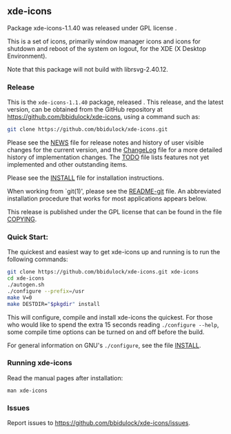 
## xde-icons

Package xde-icons-1.1.40 was released under GPL license .

This is a set of icons, primarily window manager icons and icons for
shutdown and reboot of the system on logout, for the XDE (X Desktop
Environment).

Note that this package will not build with librsvg-2.40.12.


### Release

This is the `xde-icons-1.1.40` package, released .  This release,
and the latest version, can be obtained from the GitHub repository at
https://github.com/bbidulock/xde-icons, using a command such as:

```bash
git clone https://github.com/bbidulock/xde-icons.git
```

Please see the [NEWS](NEWS) file for release notes and history of user visible
changes for the current version, and the [ChangeLog](ChangeLog) file for a more
detailed history of implementation changes.  The [TODO](TODO) file lists
features not yet implemented and other outstanding items.

Please see the [INSTALL](INSTALL) file for installation instructions.

When working from `git(1)', please see the [README-git](README-git) file.  An
abbreviated installation procedure that works for most applications
appears below.

This release is published under the GPL license that can be found in
the file [COPYING](COPYING).

### Quick Start:

The quickest and easiest way to get xde-icons up and running is to run
the following commands:

```bash
git clone https://github.com/bbidulock/xde-icons.git xde-icons
cd xde-icons
./autogen.sh
./configure --prefix=/usr
make V=0
make DESTDIR="$pkgdir" install
```

This will configure, compile and install xde-icons the quickest.  For
those who would like to spend the extra 15 seconds reading `./configure
--help`, some compile time options can be turned on and off before the
build.

For general information on GNU's `./configure`, see the file [INSTALL](INSTALL).

### Running xde-icons

Read the manual pages after installation:

    man xde-icons

### Issues

Report issues to https://github.com/bbidulock/xde-icons/issues.

